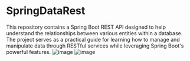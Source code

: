 # SpringDataRest
This repository contains a Spring Boot REST API designed to help understand the relationships between various entities within a database. The project serves as a practical guide for learning how to manage and manipulate data through RESTful services while leveraging Spring Boot's powerful features.
![image](https://github.com/user-attachments/assets/5e496630-a1a2-4b42-9b4a-b06fb36146cd)
![image](https://github.com/user-attachments/assets/392d21e9-c1af-4754-b462-715c33f80ed0)
